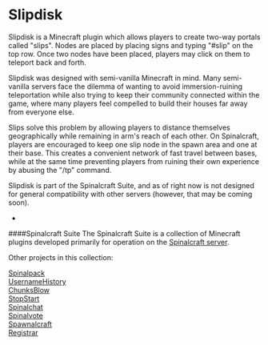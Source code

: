 # Slipdisk
Slipdisk is a Minecraft plugin which allows players to create two-way portals called "slips". Nodes are placed by placing signs and typing "#slip" on the top row. Once two nodes have been placed, players may click on them to teleport back and forth.

Slipdisk was designed with semi-vanilla Minecraft in mind. Many semi-vanilla servers face the dilemma of wanting to avoid immersion-ruining teleportation while also trying to keep their community connected within the game, where many players feel compelled to build their houses far away from everyone else. 

Slips solve this problem by allowing players to distance themselves geographically while remaining in arm's reach of each other. On Spinalcraft, players are encouraged to keep one slip node in the spawn area and one at their base. This creates a convenient network of fast travel between bases, while at the same time preventing players from ruining their own experience by abusing the "/tp" command.

Slipdisk is part of the Spinalcraft Suite, and as of right now is not designed for general compatibility with other servers (however, that may be coming soon).

-

####Spinalcraft Suite
The Spinalcraft Suite is a collection of Minecraft plugins developed primarily for operation on the [Spinalcraft server](http://reddit.com/r/spinalcraft).

Other projects in this collection:

[Spinalpack](https://github.com/ParkerKemp/Spinalpack)<br>
[UsernameHistory](https://github.com/ParkerKemp/UsernameHistory)<br>
[ChunksBlow](https://github.com/ParkerKemp/ChunksBlow)<br>
[StopStart](https://github.com/ParkerKemp/Stopstart)<br>
[Spinalchat](https://github.com/ParkerKemp/Spinalchat)<br>
[Spinalvote](https://github.com/ParkerKemp/Spinalvote)<br>
[Spawnalcraft](https://github.com/ParkerKemp/Spawnalcraft)<br>
[Registrar](https://github.com/ParkerKemp/Registrar)

